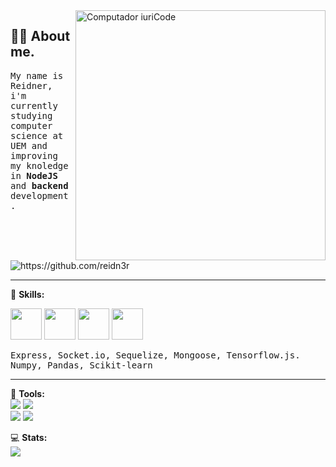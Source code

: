 <img src="https://raw.githubusercontent.com/MicaelliMedeiros/micaellimedeiros/master/image/computer-illustration.png" min-width="400px" max-width="400px" width="400px" align="right" alt="Computador iuriCode">

<h2 align="left">👨‍💻 About me. </h2>
<p align="left"> 
  <samp>My name is Reidner, i'm currently studying computer science at UEM and improving my knoledge in <strong>NodeJS</strong> and <strong> backend </strong>development.</samp>
  
</p>
<img align="center" src="https://komarev.com/ghpvc/?username=reidn3r" alt="https://github.com/reidn3r" />
<hr>

<p align="left">
  🦄 <strong>Skills: </strong>
  <div>
    <img src="https://cdn.jsdelivr.net/gh/devicons/devicon/icons/c/c-original.svg" width=50 height=50/>  
    <img src="https://cdn.jsdelivr.net/gh/devicons/devicon/icons/javascript/javascript-plain.svg" width=50 height=50 />
    <img src="https://cdn.jsdelivr.net/gh/devicons/devicon/icons/nodejs/nodejs-plain.svg" width=50 height=50/>
    <img src="https://cdn.jsdelivr.net/gh/devicons/devicon/icons/python/python-original.svg" width=50 height=50/>
   </div>
</p>

<p>
  <samp> Express, Socket.io, Sequelize, Mongoose, Tensorflow.js. Numpy, Pandas, Scikit-learn </samp>
 </p>
<hr>

<p align="left">
  💼 <strong> Tools: </strong> <br>
  <img src="https://img.shields.io/badge/Microsoft_SQL_Server-CC2927?style=for-the-badge&logo=microsoft-sql-server&logoColor=white" />
  <img src="https://img.shields.io/badge/Git-E34F26?style=for-the-badge&logo=git&logoColor=white" /><br>
  <img src="https://img.shields.io/badge/Postman-FF6C37?style=for-the-badge&logo=postman&logoColor=white" />
  <img src="https://img.shields.io/badge/Visual%20Studio%20Code-0078d7.svg?style=for-the-badge&logo=visual-studio-code&logoColor=white" />
</p>

<p align="left">
💻 <strong>Stats:</strong><br>
  <a href="https://github.com/reidn3r">
    <img style="margin:auto" align="center" src="https://github-readme-stats-2-reidn3r.vercel.app/api/top-langs/?username=reidn3r&layout=compact&theme=highcontrast" />
  </a>
</p>
